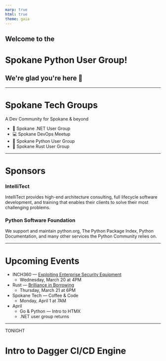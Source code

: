 ```yaml
---
marp: true
html: true
theme: gaia
---
```


<!-- _class: lead -->

## Welcome to the
# **Spokane Python User Group**!
## We're glad you're here :wave:

---

# Spokane Tech Groups

A Dev Community for Spokane & beyond

- :shark: Spokane .NET User Group
- :computer: Spokane DevOps Meetup
- :snake: Spokane Python User Group
- :crab: Spokane Rust User Group

---

# Sponsors

### IntelliTect
IntelliTect provides high-end architecture consulting, full lifecycle software development, and training that enables their clients to solve their most challenging problems.

### Python Software Foundation

We support and maintain python.org, The Python Package Index, Python Documentation, and many other services the Python Community relies on.

---

# Upcoming Events

- INCH360 — [Exploiting Enterprise Security Equipment](https://www.eventbrite.com/e/inch360-cyber-training-exploiting-enterprise-security-equipment-tickets-851648121457)
  - Wednesday, March 20 at 4PM
- Rust — [Brilliance in Borrowing](https://www.meetup.com/spokane-rust/events/299715905/)
  - Thursday, March 21 at 6PM
- Spokane Tech — Coffee & Code
  - Monday, April 1 at 7AM
- April
  - Go & Python — Intro to HTMX
  - .NET user group returns

---

<!-- _class: lead -->

TONIGHT

# Intro to Dagger CI/CD Engine
